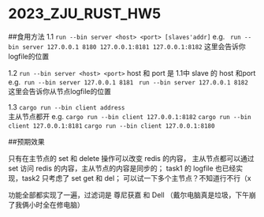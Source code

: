 # 2023_ZJU_RUST_HW5

##食用方法
1.1 ```run --bin server <host> <port> [slaves'addr]```  e.g. ``` run --bin server 127.0.0.1 8180 127.0.0.1:8181 127.0.0.1:8182```
这里会告诉你logfile的位置

1.2 ```run --bin server <host> <port>``` host 和 port 是 1.1中 slave 的 host 和port e.g.``` run --bin server 127.0.0.1 8181``` ``` run --bin server 127.0.0.1 8182```
这里会告诉你从节点logfile的位置

1.3 ```cargo run --bin client address```  
主从节点都开 e.g. ```cargo run --bin client 127.0.0.1:8182```  ```cargo run --bin client 127.0.0.1:8181``` ```cargo run --bin client 127.0.0.1:8180```

##预期效果

只有在主节点的 set 和 delete 操作可以改变 redis 的内容， 主从节点都可以通过 set 访问 redis 的内容，主从节点的内容是同步的；
task1 的 logfile 也已经实现，task2 只考虑了 set get 和 del；
可以试一下多个主节点？不知道行不行（x

功能全部都实现了一遍，过滤词是 尊尼获嘉 和 Dell
（戴尔电脑真是垃圾，下午崩了我俩小时全在修电脑）
